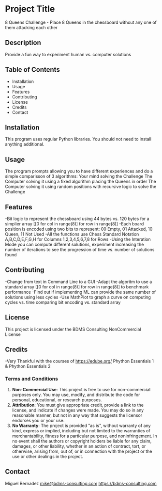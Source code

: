 # Project Title
8 Queens Challenge - Place 8 Queens in the chessboard without any one of them attacking each other

## Description
Provide a fun way to experiment human vs. computer solutions

## Table of Contents
- Installation
- Usage
- Features
- Contributing
- License
- Credits
- Contact

## Installation
This program uses regular Python libraries. You should not need to install anything additional.

## Usage
The program prompts allowing you to have different experiences and do a simple comparisson of 3 algorithms:
Your mind solving the Challenge
The Computer solving it using a fixed algorithm placing the Queens in order
The Computer solving it using random positions with recursive logic to solve the Challenge

## Features
-Bit logic to represent the chessboard using 44 bytes vs. 120 bytes for a simplier array [[0 for col in range(8)] for row in range(8)]
-Each board position is encoded using two bits to represent: 00 Empty, 01 Attacked, 10 Queen, 11 Not Used
-All the functions use Chess Standard Notation A,B,C,D,E,F,G,H for Columns 1,2,3,4,5,6,7,8 for Rows
-Using the Interation Mode you can compute different solutions, experiment increasing the number of iterations to see the progression of time vs. number of solutions found

## Contributing
-Change from text in Command Line to a GUI
-Adapt the algoritm to use a standard array [[0 for col in range(8)] for row in range(8)] to benchmark performance
-Find out if implementing ML can provide the same number of solutions using less cycles
-Use MathPlot to graph a curve on computing cycles vs. time comparing bit encoding vs. standard array

## License
This project is licensed under the BDMS Consulting NonCommercial License

## Credits
-Very Thankful with the courses of https://edube.org/ Phython Essentials 1 & Phython Essentials 2

### Terms and Conditions
1. **Non-Commercial Use**: This project is free to use for non-commercial purposes only. You may use, modify, and distribute the code for personal, educational, or research purposes.
2. **Attribution**: You must give appropriate credit, provide a link to the license, and indicate if changes were made. You may do so in any reasonable manner, but not in any way that suggests the licensor endorses you or your use.
3. **No Warranty**: The project is provided "as is", without warranty of any kind, express or implied, including but not limited to the warranties of merchantability, fitness for a particular purpose, and noninfringement. In no event shall the authors or copyright holders be liable for any claim, damages, or other liability, whether in an action of contract, tort, or otherwise, arising from, out of, or in connection with the project or the use or other dealings in the project.

## Contact
Miguel Bernadez
mike@bdms-consulting.com
https://bdms-consulting.com

